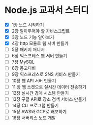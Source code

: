 # Node.js 교과서 스터디

- [x] 1장 노드 시작하기
- [x] 2장 알아두어야 할 자바스크립트
- [x] 3장 노드 기능 알아보기
- [x] 4장 http 모듈로 웹 서버 만들기
- [ ] 5장 패키지 매니저
- [ ] 6장 익스프레스 웹 서버 만들기
- [ ] 7장 MySQL
- [ ] 8장 몽고디비
- [ ] 9장 익스프레스로 SNS 서비스 만들기
- [ ] 10장 웹 API 서버 만들기
- [ ] 11 장 웹 소켓으로 실시간 데이터 전송하기
- [ ] 12장 실시간 경매 시스템 만들기
- [ ] 13장 구글 API로 장소 검색 서비스 만들기
- [ ] 14장 CLI 프로그램 만들기
- [ ] 15장 AWS와 GCP로 배포하기
- [ ] 16장 서버리스 노드 개발
